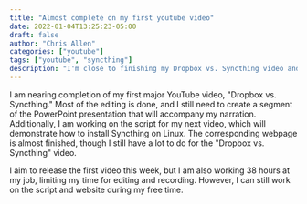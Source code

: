 ```yaml
---
title: "Almost complete on my first youtube video"
date: 2022-01-04T13:25:23-05:00
draft: false
author: "Chris Allen"
categories: ["youtube"]
tags: ["youtube", "syncthing"]
description: "I'm close to finishing my Dropbox vs. Syncthing video and working on a Linux installation guide. Balancing this with a 38-hour workweek, aiming to release soon."
---
```

I am nearing completion of my first major YouTube video, "Dropbox vs. Syncthing." Most of the editing is done, and I still need to create a segment of the PowerPoint presentation that will accompany my narration. Additionally, I am working on the script for my next video, which will demonstrate how to install Syncthing on Linux. The corresponding webpage is almost finished, though I still have a lot to do for the "Dropbox vs. Syncthing" video.

I aim to release the first video this week, but I am also working 38 hours at my job, limiting my time for editing and recording. However, I can still work on the script and website during my free time.
